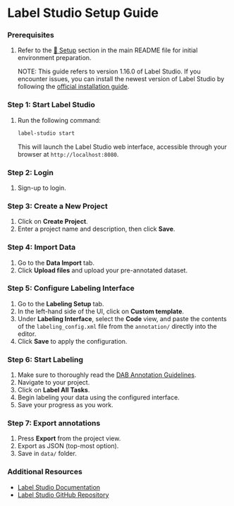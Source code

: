 # Label Studio Setup Guide

### Prerequisites

1. Refer to the [🔧 Setup](../README.md#-setup) section in the main README file for initial environment preparation.

    NOTE: This guide refers to version 1.16.0 of Label Studio. If you encounter issues, you can install the newest version of Label Studio by following the [official installation guide](https://labelstud.io/guide/install.html).

### Step 1: Start Label Studio

1. Run the following command:

    ```bash
    label-studio start
    ```

    This will launch the Label Studio web interface, accessible through your browser at `http://localhost:8080`.

### Step 2: Login
1. Sign-up to login.

### Step 3: Create a New Project
1. Click on **Create Project**.
2. Enter a project name and description, then click **Save**.

### Step 4: Import Data
1. Go to the **Data Import** tab.
2. Click **Upload files** and upload your pre-annotated dataset.

### Step 5: Configure Labeling Interface
1. Go to the **Labeling Setup** tab.
2. In the left-hand side of the UI, click on **Custom template**.
3. Under **Labeling Interface**, select the **Code** view, and paste the contents of the `labeling_config.xml` file from the `annotation/` directly into the editor.
4. Click **Save** to apply the configuration.

### Step 6: Start Labeling
1. Make sure to thoroughly read the [DAB Annotation Guidelines](annotation/DAB_Annotation_Guidelines.pdf).
2. Navigate to your project.
3. Click on **Label All Tasks**.
4. Begin labeling your data using the configured interface.
5. Save your progress as you work.

### Step 7: Export annotations
1. Press **Export** from the project view.
2. Export as JSON (top-most option).
3. Save in `data/` folder.

### Additional Resources
- [Label Studio Documentation](https://labelstud.io/documentation.html)
- [Label Studio GitHub Repository](https://github.com/heartexlabs/label-studio)
